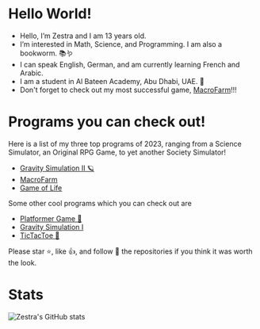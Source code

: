 # Hello World!
 - Hello, I’m Zestra and I am 13 years old.
 - I’m interested in Math, Science, and Programming. I am also a bookworm. 📚🪱
 - I can speak English, German, and am currently learning French and Arabic.
 - I am a student in Al Bateen Academy, Abu Dhabi, UAE. 🏫
 - Don't forget to check out my most successful game, [MacroFarm](https://github.com/zestra/MacroFarm)!!!
 
# Programs you can check out!

Here is a list of my three top programs of 2023, ranging from a Science Simulator, an Original RPG Game, to yet another Society Simulator!

- [Gravity Simulation II 🪐](https://github.com/zestra/Gravity-Simulation-2)
- [MacroFarm](https://github.com/zestra/MacroFarm)
- [Game of Life](https://github.com/zestra/Zestras-Game-of-Life)

Some other cool programs which you can check out are 

 - [Platformer Game 👾](https://github.com/zestra/Zestras-Platformer-Game)
 - [Gravity Simulation I](https://github.com/zestra/Zestras-Gravity-Simulation)
 - [TicTacToe 🎲](https://github.com/zestra/Zestras-TicTacToe)

Please star ⭐️, like 👍, and follow 💛 the repositories if you think it was worth the look.

# Stats
![Zestra's GitHub stats](https://github-readme-stats.vercel.app/api?username=zestra)
